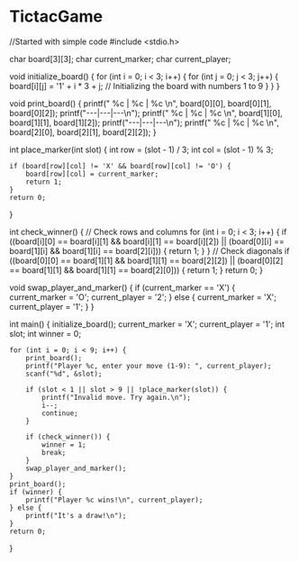 # TictacGame
//Started with simple code
#include <stdio.h>

char board[3][3];
char current_marker;
char current_player;

void initialize_board() {
    for (int i = 0; i < 3; i++) {
        for (int j = 0; j < 3; j++) {
            board[i][j] = '1' + i * 3 + j; // Initializing the board with numbers 1 to 9
        }
    }
}

void print_board() {
    printf(" %c | %c | %c \n", board[0][0], board[0][1], board[0][2]);
    printf("---|---|---\n");
    printf(" %c | %c | %c \n", board[1][0], board[1][1], board[1][2]);
    printf("---|---|---\n");
    printf(" %c | %c | %c \n", board[2][0], board[2][1], board[2][2]);
}

int place_marker(int slot) {
    int row = (slot - 1) / 3;
    int col = (slot - 1) % 3;

    if (board[row][col] != 'X' && board[row][col] != 'O') {
        board[row][col] = current_marker;
        return 1;
    }
    return 0;
}

int check_winner() {
    // Check rows and columns
    for (int i = 0; i < 3; i++) {
        if ((board[i][0] == board[i][1] && board[i][1] == board[i][2]) ||
            (board[0][i] == board[1][i] && board[1][i] == board[2][i])) {
            return 1;
        }
    }
    // Check diagonals
    if ((board[0][0] == board[1][1] && board[1][1] == board[2][2]) ||
        (board[0][2] == board[1][1] && board[1][1] == board[2][0])) {
        return 1;
    }
    return 0;
}

void swap_player_and_marker() {
    if (current_marker == 'X') {
        current_marker = 'O';
        current_player = '2';
    } else {
        current_marker = 'X';
        current_player = '1';
    }
}

int main() {
    initialize_board();
    current_marker = 'X';
    current_player = '1';
    int slot;
    int winner = 0;

    for (int i = 0; i < 9; i++) {
        print_board();
        printf("Player %c, enter your move (1-9): ", current_player);
        scanf("%d", &slot);

        if (slot < 1 || slot > 9 || !place_marker(slot)) {
            printf("Invalid move. Try again.\n");
            i--;
            continue;
        }

        if (check_winner()) {
            winner = 1;
            break;
        }
        swap_player_and_marker();
    }
    print_board();
    if (winner) {
        printf("Player %c wins!\n", current_player);
    } else {
        printf("It's a draw!\n");
    }
    return 0;
}
